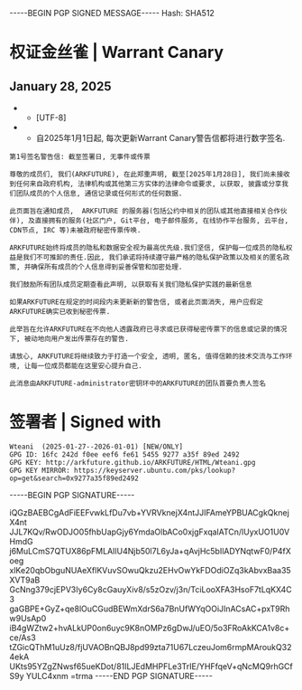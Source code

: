 -----BEGIN PGP SIGNED MESSAGE-----
Hash: SHA512

# 权证金丝雀 | Warrant Canary 
## January 28, 2025
* * [UTF-8] 
* * 自2025年1月1日起, 每次更新Warrant Canary警告信都将进行数字签名.
```
第1号签名警告信: 截至签署日, 无事件或传票

尊敬的成员们, 我们(ARKFUTURE), 在此郑重声明, 截至[2025年1月28日], 我们尚未接收到任何来自政府机构, 法律机构或其他第三方实体的法律命令或要求, 以获取, 披露或分享我们团队成员的个人信息, 通信记录或任何形式的任何数据.

此页面旨在通知成员,  ARKFUTURE 的服务器(包括公约中相关的团队或其他直接相关合作伙伴), 及直接拥有的服务(社区门户, Git平台, 电子邮件服务, 在线协作平台服务, 云平台, CDN节点, IRC 等)未被政府秘密传票传唤.

ARKFUTURE始终将成员的隐私和数据安全视为最高优先级.我们坚信, 保护每一位成员的隐私权益是我们不可推卸的责任.因此, 我们承诺将持续遵守最严格的隐私保护政策以及相关的匿名政策, 并确保所有成员的个人信息得到妥善保管和加密处理.

我们鼓励所有团队成员定期查看此声明, 以获取有关我们隐私保护实践的最新信息

如果ARKFUTURE在规定的时间段内未更新新的警告信, 或者此页面消失, 用户应假定ARKFUTURE确实已收到秘密传票.

此举旨在允许ARKFUTURE在不向他人透露政府已寻求或已获得秘密传票下的信息或记录的情况下, 被动地向用户发出传票存在的警告.

请放心, ARKFUTURE将继续致力于打造一个安全, 透明, 匿名, 值得信赖的技术交流与工作环境, 让每一位成员都能在这里安心提升自己. 

此消息由ARKFUTURE-administrator密钥环中的ARKFUTURE的团队首要负责人签名
```


# 签署者 | Signed with
```
Wteani  (2025-01-27--2026-01-01) [NEW/ONLY]
GPG ID: 16fc 242d f0ee eef6 fe61 5455 9277 a35f 89ed 2492
GPG KEY: http://arkfuture.github.io/ARKFUTURE/HTML/Wteani.gpg
GPG KEY MIRROR: https://keyserver.ubuntu.com/pks/lookup?op=get&search=0x9277a35f89ed2492
```
-----BEGIN PGP SIGNATURE-----

iQGzBAEBCgAdFiEEFvwkLfDu7vb+YVRVknejX4ntJJIFAmeYPBUACgkQknejX4nt
JJL7KQv/RwODJO05fhbUapGjy6YmdaOlbACo0xjgFxqalATCn/lUyxUO1U0VHmdG
j6MuLCmS7QTUX86pFMLAIlU4Njb50l7L6yJa+qAvjHc5bIlADYNqtwF0/P4fXoeg
xlKe20qbObguNUAeXflKVuvSOwuQkzu2EHvOwYkFDOdiOZq3kAbvxBaa35XVT9aB
GcNng379cjEPV3Iy6Cy8cGauyXiv8/s5zOzv/j3n/TciLooXFA3HsoF7tLqKX4C3
gaGBPE+GyZ+qe8lOuCGudBEWmXdrS6a7BnUfWYqOOiJInACsAC+pxT9Rhw9UsAp0
iB4gWZtw2+hvALkUP0on6uyc9K8nOMPz6gDwJ/uEO/5o3FRoAkKCA1v8c+ce/As3
tZGicQThM1uUz8/fjUVAOBnQBJ8pd99zta71U67LczeuJom6rmpMAroukQ324ekA
UKts95YZgZNwsf65ueKDot/81ILJEdMHPFLe3TrIE/YHFfqeV+qNcMQ9rhGCfS9y
YULC4xnm
=trma
-----END PGP SIGNATURE-----

